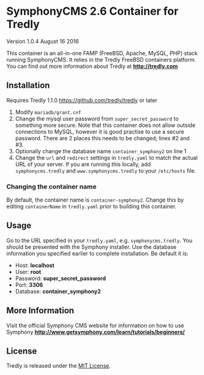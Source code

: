 # SymphonyCMS 2.6 Container for Tredly

Version 1.0.4 August 16 2016

This container is an all-in-one FAMP (FreeBSD, Apache, MySQL, PHP) stack running SymphonyCMS. It relies in the Tredly FreeBSD containers platform. You can find out more information about Tredly at **<http://tredly.com>**

## Installation

Requires Tredly 1.1.0 <https://github.com/tredly/tredly> or later

1. Modify `mariadb/grant.cnf`
2. Change the mysql user password from `super_secret_password` to something more secure. Note that this container does not allow outside connections to MySQL, however it is good practise to use a secure password. There are 2 places this needs to be changed; lines #2 and #3.
3. Optionally change the database name `container_symphony2` on line 1
4. Change the `url` and `redirect` settings in `tredly.yaml` to match the actual URL of your server. If you are running this locally, add `symphonycms.tredly` and `www.symphonycms.tredly` to your `/etc/hosts` file.


### Changing the container name

By default, the container name is `container-symphony2`. Change this by editing `containerName` in `tredly.yaml` prior to building this container.

## Usage

Go to the URL specified in your `tredly.yaml`, e.g. `symphonycms.tredly`. You should be presented with the Symphony installer. Use the database information you specified earlier to complete installation. Be default it is:

* Host: **localhost**
* User: **root**
* Password: **super\_secret\_password**
* Port: **3306**
* Database: **container_symphony2**

## More Information

Visit the official Symphony CMS website for information on how to use Symphony **<http://www.getsymphony.com/learn/tutorials/beginners/>**

## License

Tredly is released under the [MIT License](http://www.opensource.org/licenses/MIT).
